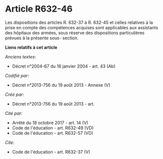 # Article R632-46

Les dispositions des articles R. 632-37 à R. 632-45 et celles relatives à la prise en compte des compétences acquises sont
applicables aux assistants des hôpitaux des armées, sous réserve des dispositions particulières prévues à la présente sous-
section.

**Liens relatifs à cet article**

_Anciens textes_:

  - Décret n°2004-67 du 16 janvier 2004 - art. 43 (Ab)

_Codifié par_:

  - Décret n°2013-756 du 19 août 2013 -  Annexe (V)

_Créé par_:

  - Décret n°2013-756 du 19 août 2013 - art.

_Cité par_:

  - Arrêté du 18 octobre 2017 - art. 14 (V)
  - Code de l'éducation - art. R632-49 (VD)
  - Code de l'éducation - art. R632-57 (VD)

_Cite_:

  - Code de l'éducation - art. R632-37 (V)
